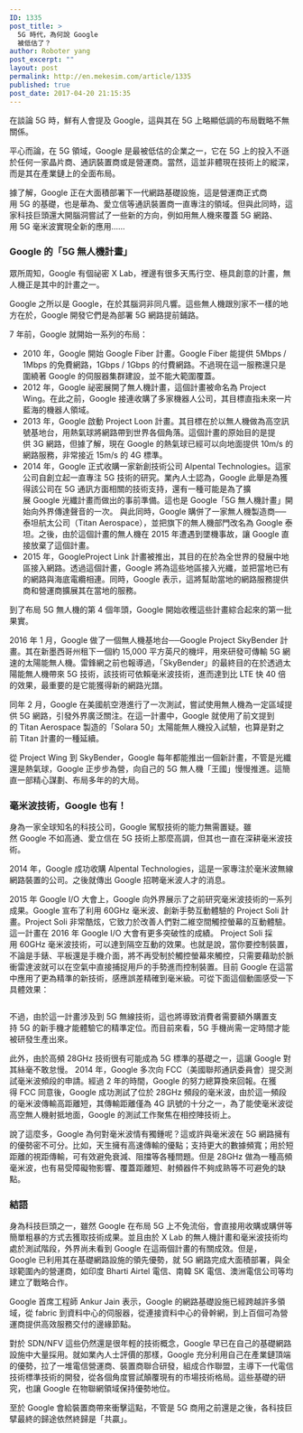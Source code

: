 ```yaml
---
ID: 1335
post_title: >
  5G 時代，為何說 Google
  被低估了？
author: Roboter yang
post_excerpt: ""
layout: post
permalink: http://en.mekesim.com/article/1335
published: true
post_date: 2017-04-20 21:15:35
---
```

在談論 <span lang="en-US">5G </span>時，鮮有人會提及 <span lang="en-US">Google</span>，這與其在 <span lang="en-US">5G </span>上略顯低調的布局戰略不無關係。

平心而論，在 <span lang="en-US">5G </span>領域，<span lang="en-US">Google </span>是最被低估的企業之一，它在 <span lang="en-US">5G </span>上的投入不遜於任何一家晶片商、通訊裝置商或是營運商。當然，這並非體現在技術上的縱深，而是其在產業鏈上的全面布局。

據了解，<span lang="en-US">Google </span>正在大面積部署下一代網路基礎設施，這是營運商正式商用 <span lang="en-US">5G </span>的基礎，也是華為、愛立信等通訊裝置商一直專注的領域。但與此同時，這家科技巨頭還大開腦洞嘗試了一些新的方向，例如用無人機來覆蓋 <span lang="en-US">5G </span>網路、用 <span lang="en-US">5G </span>毫米波實現全新的應用<span lang="en-US">……</span>
<h3><span lang="en-US">Google </span>的「<span lang="en-US">5G </span>無人機計畫」</h3>
眾所周知，<span lang="en-US">Google </span>有個祕密 <span lang="en-US">X Lab</span>，裡邊有很多天馬行空、極具創意的計畫，無人機正是其中的計畫之一。

<span lang="en-US">Google </span>之所以是 <span lang="en-US">Google</span>，在於其腦洞非同凡響。這些無人機跟別家不一樣的地方在於，<span lang="en-US">Google </span>開發它們是為部署 <span lang="en-US">5G </span>網路提前鋪路。

<span lang="en-US">7 </span>年前，<span lang="en-US">Google </span>就開始一系列的布局：
<ul>
 	<li><span lang="en-US">2010 </span>年，<span lang="en-US">Google </span>開始 <span lang="en-US">Google Fiber 計畫</span>。<span lang="en-US">Google Fiber </span>能提供 <span lang="en-US">5Mbps / 1Mbps </span>的免費網路，<span lang="en-US">1Gbps / 1Gbps </span>的付費網路。不過現在這一服務還只是圍繞著 <span lang="en-US">Google </span>的伺服器集群建設，並不能大範圍覆蓋。</li>
 	<li><span lang="en-US">2012 </span>年，<span lang="en-US">Google 祕</span>密展開了無人機計畫，這個計畫被命名為 <span lang="en-US">Project Wing</span>。在此之前，<span lang="en-US">Google </span>接連收購了多家機器人公司，其目標直指未來一片藍海的機器人領域。</li>
 	<li><span lang="en-US">2013 </span>年，<span lang="en-US">Google </span>啟動 <span lang="en-US">Project Loon </span>計畫。其目標在於以無人機做為高空訊號基地台，用熱氣球將網路帶到世界各個角落。這個計畫的原始目的是提供 <span lang="en-US">3G </span>網路，但據了解，現在 <span lang="en-US">Google </span>的熱氣球已經可以向地面提供 <span lang="en-US">10m/s </span>的網路服務，非常接近 <span lang="en-US">15m/s </span>的 <span lang="en-US">4G </span>標準。</li>
 	<li><span lang="en-US">2014 </span>年，<span lang="en-US">Google </span>正式收購一家新創技術公司 <span lang="en-US">Alpental Technologies</span>。這家公司自創立起一直專注 <span lang="en-US">5G </span>技術的研究。業內人士認為，<span lang="en-US">Google </span>此舉是為獲得該公司在 <span lang="en-US">5G </span>通訊方面相關的技術支持，還有一種可能是為了擴展 <span lang="en-US">Google </span>光纖計畫而做出的事前準備。這也是 <span lang="en-US">Google「5G 無人機計畫」</span>開始向外界傳達聲音的一次。<span lang="en-US">
</span>與此同時，<span lang="en-US">Google </span>購併了一家無人機製造商──泰坦航太公司（<span lang="en-US">Titan Aerospace</span>），並把旗下的無人機部門改名為 <span lang="en-US">Google </span>泰坦。之後，由於這個計畫的無人機在 <span lang="en-US">2015 </span>年遭遇到墜機事故，讓 <span lang="en-US">Google </span>直接放棄了這個計畫。</li>
 	<li><span lang="en-US">2015 </span>年，<span lang="en-US">GoogleProject Link </span>計畫被推出，其目的在於為全世界的發展中地區接入網路。透過這個計畫，<span lang="en-US">Google </span>將為這些地區接入光纖，並把當地已有的網路與海底電纜相連。同時，<span lang="en-US">Google </span>表示，這將幫助當地的網路服務提供商和營運商擴展其在當地的服務。</li>
</ul>
到了布局 <span lang="en-US">5G </span>無人機的第 <span lang="en-US">4 </span>個年頭，<span lang="en-US">Google </span>開始收穫這些計畫綜合起來的第一批果實。

<span lang="en-US">2016 </span>年 <span lang="en-US">1 </span>月，<span lang="en-US">Google </span>做了一個無人機基地台──<span lang="en-US">Google Project SkyBender 計畫</span>。其在新墨西哥州租下一個約 <span lang="en-US">15,000 </span>平方英尺的機坪，用來研發可傳輸 <span lang="en-US">5G </span>網速的太陽能無人機。雷鋒網之前也報導過，「SkyBender」的最終目的在於透過太陽能無人機帶來 <span lang="en-US">5G </span>技術，該技術可依賴毫米波技術，進而達到比 <span lang="en-US">LTE </span>快 <span lang="en-US">40 </span>倍的效果，最重要的是它能獲得新的網路光譜。

同年 <span lang="en-US">2 </span>月，<span lang="en-US">Google </span>在美國航空港進行了一次測試，嘗試使用無人機為一定區域提供 <span lang="en-US">5G </span>網路，引發外界廣泛關注。在這一計畫中，<span lang="en-US">Google </span>就使用了前文提到的 <span lang="en-US">Titan Aerospace </span>製造的「Solara 50」太陽能無人機投入試驗，也算是對之前 <span lang="en-US">Titan </span>計畫的一種延續。

從 <span lang="en-US">Project Wing </span>到 <span lang="en-US">SkyBender</span>，<span lang="en-US">Google </span>每年都能推出一個新計畫，不管是光纖還是熱氣球，<span lang="en-US">Google </span>正步步為營，向自己的 <span lang="en-US">5G </span>無人機「王國」慢慢推進。這簡直一部精心謀劃、布局多年的的大局。
<h3>毫米波技術，<span lang="en-US">Google </span>也有！</h3>
身為一家全球知名的科技公司，<span lang="en-US">Google </span>駕馭技術的能力無需置疑。雖然 <span lang="en-US">Google </span>不如高通、愛立信在 <span lang="en-US">5G </span>技術上那麼高調，但其也一直在深耕毫米波技術。

<span lang="en-US">2014 </span>年，<span lang="en-US">Google </span>成功收購 <span lang="en-US">Alpental Technologies</span>，這是一家專注於毫米波無線網路裝置的公司。之後就傳出 <span lang="en-US">Google </span>招聘毫米波人才的消息。

<span lang="en-US">2015 </span>年 <span lang="en-US">Google I/O </span>大會上，<span lang="en-US">Google </span>向外界展示了之前研究毫米波技術的一系列成果。<span lang="en-US">Google </span>宣布了利用 <span lang="en-US">60GHz </span>毫米波、創新手勢互動體驗的 <span lang="en-US">Project Soli </span>計畫。<span lang="en-US">Project Soli </span>非常酷炫，它致力於改善人們對二維空間觸控螢幕的互動體驗。這一計畫在 <span lang="en-US">2016 </span>年 <span lang="en-US">Google I/O </span>大會有更多突破性的成績。 <span lang="en-US">Project Soli </span>採用 <span lang="en-US">60GHz </span>毫米波技術，可以達到隔空互動的效果。也就是說，當你要控制裝置，不論是手錶、平板還是手機介面，將不再受制於觸控螢幕來觸控，只需要藉助於脈衝雷達波就可以在空氣中直接捕捉用戶的手勢進而控制裝置。目前 <span lang="en-US">Google </span>在這當中應用了更為精準的新技術，感應誤差精確到毫米級。可從下面這個動圖感受一下具體效果：
<figure><img src="http://www.mekesim.com/wp-content/uploads/2017/04/wp_content_uploads_2017_04_13162845_google-11.gif" alt="" /></figure>
不過，由於這一計畫涉及到 <span lang="en-US">5G </span>無線技術，這也將導致消費者需要額外購置支持 <span lang="en-US">5G </span>的新手機才能體驗它的精準定位。而目前來看，<span lang="en-US">5G </span>手機尚需一定時間才能被研發生產出來。

此外，由於高頻 <span lang="en-US">28GHz </span>技術很有可能成為 <span lang="en-US">5G </span>標準的基礎之一，這讓 <span lang="en-US">Google </span>對其絲毫不敢怠慢。 <span lang="en-US">2014 </span>年，<span lang="en-US">Google </span>多次向 <span lang="en-US">FCC</span>（美國聯邦通訊委員會）提交測試毫米波頻段的申請。經過 <span lang="en-US">2 </span>年的時間，<span lang="en-US">Google </span>的努力總算換來回報。在獲得 <span lang="en-US">FCC </span>同意後，<span lang="en-US">Google </span>成功測試了位於 <span lang="en-US">28GHz </span>頻段的毫米波，由於這一頻段的毫米波傳輸高距離短，其傳輸距離僅為 <span lang="en-US">4G 訊</span>號的十分之一，為了能使毫米波從高空無人機射抵地面，<span lang="en-US">Google </span>的測試工作聚焦在相控陣技術上。

說了這麼多，<span lang="en-US">Google </span>為何對毫米波情有獨鍾呢？這或許與毫米波在 <span lang="en-US">5G </span>網路擁有的優勢密不可分。比如，天生擁有高速傳輸的優點；支持更大的數據頻寬；用於短距離的視距傳輸，可有效避免衰減、阻擋等各種問題。但是 <span lang="en-US">28GHz 做</span>為一種高頻毫米波，也有易受障礙物影響、覆蓋距離短、射頻器件不夠成熟等不可避免的缺點。
<h3>結語</h3>
身為科技巨頭之一，雖然 <span lang="en-US">Google </span>在布局 <span lang="en-US">5G </span>上不免流俗，會直接用收購或購併等簡單粗暴的方式去獲取技術成果。並且由於 <span lang="en-US">X Lab </span>的無人機計畫和毫米波技術均處於測試階段，外界尚未看到 <span lang="en-US">Google </span>在這兩個計畫的有關成效。但是，<span lang="en-US">Google </span>已利用其在基礎網路設施的領先優勢，就 <span lang="en-US">5G </span>網路完成大面積部署，與全球範圍內的營運商，如印度 <span lang="en-US">Bharti Airtel </span>電信、南韓 <span lang="en-US">SK </span>電信、澳洲電信公司等均建立了戰略合作。

<span lang="en-US">Google </span>首席工程師 <span lang="en-US">Ankur Jain </span>表示，<span lang="en-US">Google </span>的網路基礎設施已經跨越許多領域，從 <span lang="en-US">fabric </span>到資料中心的伺服器，從連接資料中心的骨幹網，到上百個可為營運商提供高效服務交付的邊緣節點。

對於 <span lang="en-US">SDN/NFV </span>這些仍然還是很年輕的技術概念，<span lang="en-US">Google </span>早已在自己的基礎網路設施中大量採用。就如業內人士評價的那樣，<span lang="en-US">Google </span>充分利用自己在產業鏈頂端的優勢，拉了一堆電信營運商、裝置商聯合研發，組成合作聯盟，主導下一代電信技術標準技術的開發，從各個角度嘗試顛覆現有的市場技術格局。這些基礎的研究，也讓 <span lang="en-US">Google </span>在物聯網領域保持優勢地位。

至於 <span lang="en-US">Google </span>會給裝置商帶來衝擊這點，不管是 <span lang="en-US">5G </span>商用之前還是之後，各科技巨擘最終的歸途依然終歸是「共贏」。